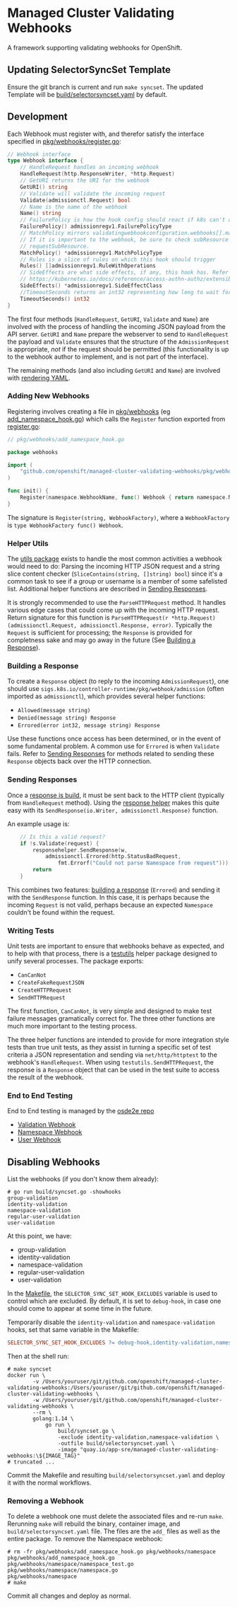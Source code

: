 # Managed Cluster Validating Webhooks

A framework supporting validating webhooks for OpenShift.

## Updating SelectorSyncSet Template

Ensure the git branch is current and run `make syncset`. The updated Template will be  [build/selectorsyncset.yaml](build/selectorsyncset.yaml) by default.

## Development

Each Webhook must register with, and therefor satisfy the interface specified in [pkg/webhooks/register.go](pkg/webhooks/register.go):


```go
// Webhook interface
type Webhook interface {
	// HandleRequest handles an incoming webhook
	HandleRequest(http.ResponseWriter, *http.Request)
	// GetURI returns the URI for the webhook
	GetURI() string
	// Validate will validate the incoming request
	Validate(admissionctl.Request) bool
	// Name is the name of the webhook
	Name() string
	// FailurePolicy is how the hook config should react if k8s can't access it
	FailurePolicy() admissionregv1.FailurePolicyType
	// MatchPolicy mirrors validatingwebhookconfiguration.webhooks[].matchPolicy.
	// If it is important to the webhook, be sure to check subResource vs
	// requestSubResource.
	MatchPolicy() *admissionregv1.MatchPolicyType
	// Rules is a slice of rules on which this hook should trigger
	Rules() []admissionregv1.RuleWithOperations
	// SideEffects are what side effects, if any, this hook has. Refer to
	// https://kubernetes.io/docs/reference/access-authn-authz/extensible-admission-controllers/#side-effects
	SideEffects() *admissionregv1.SideEffectClass
	//TimeoutSeconds returns an int32 representing how long to wait for this hook to complete
	TimeoutSeconds() int32
}
```

The first four methods (`HandleRequest`, `GetURI`, `Validate` and `Name`) are involved with the process of handling the incoming JSON payload from the API server. `GetURI` and `Name` prepare the webserver to send to `HandleRequest` the payload and `Validate` ensures that the structure of the `AdmissionRequest` is appropriate, _not_ if the request should be permitted (this functionality is up to the webhook author to implement, and is not part of the interface).

The remaining methods (and also including `GetURI` and `Name`) are involved with [rendering YAML](#updating-selectorsyncset-template).

### Adding New Webhooks

Registering involves creating a file in [pkg/webhooks](pkg/webhooks) (eg [add_namespace_hook.go](pkg/webhooks/add_namespace_hook.go)) which calls the `Register` function exported from [register.go](pkg/webhooks/register.go):

```go
// pkg/webhooks/add_namespace_hook.go

package webhooks

import (
	"github.com/openshift/managed-cluster-validating-webhooks/pkg/webhooks/namespace"
)

func init() {
	Register(namespace.WebhookName, func() Webhook { return namespace.NewWebhook() })
}
```

The signature is `Register(string, WebhookFactory)`, where a `WebhookFactory` is `type WebhookFactory func() Webhook`.

### Helper Utils

The [utils package](pkg/webhooks/utils/utils.go) exists to handle the most common activities a webhook would need to do: Parsing the incoming HTTP JSON request and a string slice content checker (`SliceContains(string, []string) bool`) since it's a common task to see if a group or username is a member of some safelisted list. Additional helper functions are described in [Sending Responses](#sending-responses).

It is strongly recommended to use the `ParseHTTPRequest` method. It handles various edge cases that could come up with the incoming HTTP request. Return signature for this function is `ParseHTTPRequest(r *http.Request) (admissionctl.Request, admissionctl.Response, error)`. Typically the `Request` is sufficient for processing; the `Response` is provided for completness sake and may go away in the future (See [Building a Response](#building-a-response)).

### Building a Response

To create a `Response` object (to reply to the incoming `AdmissionRequest`), one should use `sigs.k8s.io/controller-runtime/pkg/webhook/admission` (often imported as `admissionctl`), which provides several helper functions:

* `Allowed(message string)`
* `Denied(message string) Response`
* `Errored(error int32, message string) Response`

Use these functions once access has been determined, or in the event of some fundamental problem. A common use for `Errored` is when `Validate` fails. Refer to [Sending Responses](#sending-responses) for methods related to sending these `Response` objects back over the HTTP connection.

### Sending Responses

Once a [response is build](#building-a-response), it must be sent back to the HTTP client (typically from `HandleRequest` method). Using the [response helper](pkg/helpers/response.go) makes this quite easy with its `SendResponse(io.Writer, admissionctl.Response)` function.

An example usage is:

```go
	// Is this a valid request?
	if !s.Validate(request) {
		responsehelper.SendResponse(w,
			admissionctl.Errored(http.StatusBadRequest,
				fmt.Errorf("Could not parse Namespace from request")))
		return
	}
```

This combines two features: [building a response](#building-a-response) (`Errored`) and sending it with the `SendResponse` function. In this case, it is perhaps because the incoming `Request` is not valid, perhaps because an expected `Namespace` couldn't be found within the request.

### Writing Tests

Unit tests are important to ensure that webhooks behave as expected, and to help with that process, there is a [testutils](pkg/testutils/testutils.go) helper package designed to unify several processes. The package exports:

* `CanCanNot`
* `CreateFakeRequestJSON`
* `CreateHTTPRequest`
* `SendHTTPRequest`


The first function, `CanCanNot`, is very simple and designed to make test failure messages gramatically correct for. The three other functions are much more important to the testing process.

The three helper functions are intended to provide for more integration style tests than true unit tests, as they assist in turning a specific set of test criteria a JSON representation and sending via `net/http/httptest` to the webhook's `HandleRequest`. When using `testutils.SendHTTPRequest`, the response is a `Response` object that can be used in the test suite to access the result of the webhook.

### End to End Testing

End to End testing is managed by the [osde2e repo](https://github.com/openshift/osde2e/)

* [Validation Webhook](https://github.com/openshift/osde2e/blob/main/pkg/e2e/verify/validation_webhook.go)
* [Namespace Webhook](https://github.com/openshift/osde2e/blob/main/pkg/e2e/verify/namespace_webhook.go)
* [User Webhook](https://github.com/openshift/osde2e/blob/main/pkg/e2e/verify/user_webhook.go)

## Disabling Webhooks

List the webhooks (if you don't know them already):

```shell
# go run build/syncset.go -showhooks
group-validation
identity-validation
namespace-validation
regular-user-validation
user-validation
```

At this point, we have:

* group-validation
* identity-validation
* namespace-validation
* regular-user-validation
* user-validation

In the [Makefile](/Makefile), the `SELECTOR_SYNC_SET_HOOK_EXCLUDES` variable is used to control which are excluded. By default, it is set to `debug-hook`, in case one should come to appear at some time in the future.

Temporarily disable the `identity-validation` and `namespace-validation` hooks, set that same variable in the Makefile:

```makefile
SELECTOR_SYNC_SET_HOOK_EXCLUDES ?= debug-hook,identity-validation,namespace-validation
```

Then at the shell run:

```shell
# make syncset
docker run \
		-v /Users/youruser/git/github.com/openshift/managed-cluster-validating-webhooks:/Users/youruser/git/github.com/openshift/managed-cluster-validating-webhooks \
		-w /Users/youruser/git/github.com/openshift/managed-cluster-validating-webhooks \
		--rm \
		golang:1.14 \
			go run \
				build/syncset.go \
				-exclude identity-validation,namespace-validation \
				-outfile build/selectorsyncset.yaml \
				-image "quay.io/app-sre/managed-cluster-validating-webhooks:\${IMAGE_TAG}"
# truncated ...
```

Commit the Makefile and resulting `build/selectorsyncset.yaml` and deploy it with the normal workflows.

### Removing a Webhook

To delete a webhook one must delete the associated files and re-run `make`. Rerunning `make` will rebuild the binary, container image, and `build/selectorsyncset.yaml` file. The files are the `add_` files as well as the entire package. To remove the Namespace webhook:

```shell
# rm -fr pkg/webhooks/add_namespace_hook.go pkg/webhooks/namespace
pkg/webhooks/add_namespace_hook.go
pkg/webhooks/namespace/namespace_test.go
pkg/webhooks/namespace/namespace.go
pkg/webhooks/namespace
# make
```

Commit all changes and deploy as normal.